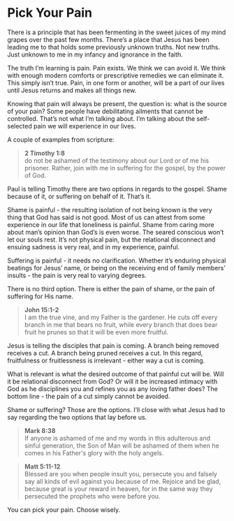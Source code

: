 <!--data 2011-07-16 #jesus #bible #noIndex -->

# Pick Your Pain

There is a principle that has been fermenting in the sweet juices of my mind grapes over the past few months. There’s a place that Jesus has been leading me to that holds some previously unknown truths. Not new truths. Just unknown to me in my infancy and ignorance in the faith.

The truth I’m learning is pain. Pain exists. We think we can avoid it. We think with enough modern comforts or prescriptive remedies we can eliminate it. This simply isn’t true. Pain, in one form or another, will be a part of our lives until Jesus returns and makes all things new.

Knowing that pain will always be present, the question is: what is the source of your pain? Some people have debilitating ailments that cannot be controlled. That’s not what I’m talking about. I’m talking about the self-selected pain we will experience in our lives.

A couple of examples from scripture:

> **2 Timothy 1:8**\
> do not be ashamed of the testimony about our Lord or of me his prisoner. Rather, join with me in suffering for the gospel, by the power of God.

Paul is telling Timothy there are two options in regards to the gospel. Shame because of it, or suffering on behalf of it. That’s it.

Shame is painful - the resulting isolation of not being known is the very thing that God has said is not good. Most of us can attest from some experience in our life that loneliness is painful. Shame from caring more about man’s opinion than God’s is even worse. The seared conscious won’t let our souls rest. It’s not physical pain, but the relational disconnect and ensuing sadness is very real, and in my experience, painful.

Suffering is painful - it needs no clarification. Whether it’s enduring physical beatings for Jesus’ name, or being on the receiving end of family members’ insults - the pain is very real to varying degrees.

There is no third option. There is either the pain of shame, or the pain of suffering for His name.

> **John 15:1-2**\
> I am the true vine, and my Father is the gardener. He cuts off every branch in me that bears no fruit, while every branch that does bear fruit he prunes so that it will be even more fruitful.

Jesus is telling the disciples that pain is coming. A branch being removed receives a cut. A branch being pruned receives a cut. In this regard, fruitfulness or fruitlessness is irrelevant - either way a cut is coming.

What is relevant is what the desired outcome of that painful cut will be. Will it be relational disconnect from God? Or will it be increased intimacy with God as he disciplines you and refines you as any loving father does? The bottom line - the pain of a cut simply cannot be avoided.

Shame or suffering? Those are the options. I’ll close with what Jesus had to say regarding the two options that lay before us.

> **Mark 8:38**\
> If anyone is ashamed of me and my words in this adulterous and sinful generation, the Son of Man will be ashamed of them when he comes in his Father's glory with the holy angels.

> **Matt 5:11-12**\
> Blessed are you when people insult you, persecute you and falsely say all kinds of evil against you because of me. Rejoice and be glad, because great is your reward in heaven, for in the same way they persecuted the prophets who were before you.

You can pick your pain. Choose wisely.